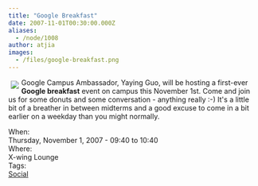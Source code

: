 ```yaml
---
title: "Google Breakfast"
date: 2007-11-01T00:30:00.000Z
aliases:
  - /node/1008
author: atjia
images:
  - /files/google-breakfast.png
---
```


<div class="field field-name-body field-type-text-with-summary field-label-hidden"><div class="field-items"><div class="field-item even"><p><img src="/files/google-breakfast.png" vspace="5" hspace="5" align="left">Google Campus Ambassador, Yaying Guo, will be hosting a first-ever <strong>Google breakfast</strong> event on campus this November 1st.  Come and join us for some donuts and some conversation - anything really :-)  It&apos;s a little bit of a breather in between midterms and a good excuse to come in a bit earlier on a weekday than you might normally.</p>
</div></div></div><div class="field field-name-field-dates field-type-datetime field-label-above"><div class="field-label">When:&#xA0;</div><div class="field-items"><div class="field-item even"><span class="date-display-single">Thursday, November 1, 2007 - <span class="date-display-range"><span class="date-display-start">09:40</span> to <span class="date-display-end">10:40</span></span></span></div></div></div><div class="field field-name-field-location field-type-text field-label-above"><div class="field-label">Where:&#xA0;</div><div class="field-items"><div class="field-item even">X-wing Lounge</div></div></div>    <footer>
    <div class="field field-name-field-tags field-type-taxonomy-term-reference field-label-above"><div class="field-label">Tags:&#xA0;</div><div class="field-items"><div class="field-item even"><a href="/social">Social</a></div></div></div>      </footer>
